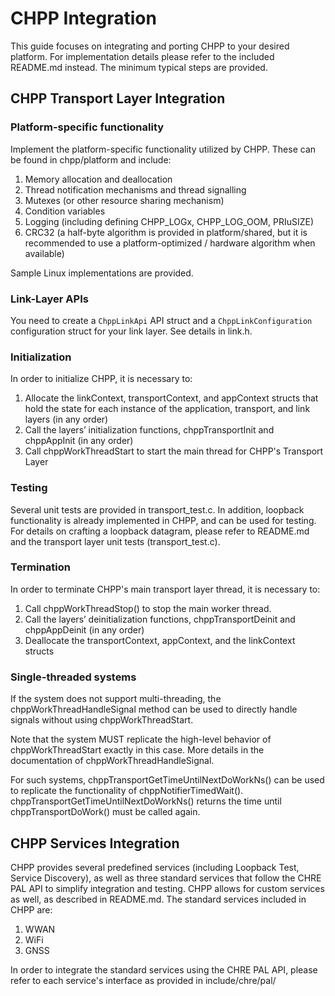 # CHPP Integration

This guide focuses on integrating and porting CHPP to your desired platform. For implementation details please refer to the included README.md instead. The minimum typical steps are provided.

## CHPP Transport Layer Integration

### Platform-specific functionality

Implement the platform-specific functionality utilized by CHPP. These can be found in chpp/platform and include:

1. Memory allocation and deallocation
1. Thread notification mechanisms and thread signalling
1. Mutexes (or other resource sharing mechanism)
1. Condition variables
1. Logging (including defining CHPP_LOGx, CHPP_LOG_OOM, PRIuSIZE)
1. CRC32 (a half-byte algorithm is provided in platform/shared, but it is recommended to use a platform-optimized / hardware algorithm when available)

Sample Linux implementations are provided.

### Link-Layer APIs

You need to create a `ChppLinkApi` API struct and a `ChppLinkConfiguration` configuration struct for your link layer.
See details in link.h.

### Initialization

In order to initialize CHPP, it is necessary to:

1. Allocate the linkContext, transportContext, and appContext structs that hold the state for each instance of the application, transport, and link layers (in any order)
1. Call the layers’ initialization functions, chppTransportInit and chppAppInit (in any order)
1. Call chppWorkThreadStart to start the main thread for CHPP's Transport Layer

### Testing

Several unit tests are provided in transport_test.c. In addition, loopback functionality is already implemented in CHPP, and can be used for testing. For details on crafting a loopback datagram, please refer to README.md and the transport layer unit tests (transport_test.c).

### Termination

In order to terminate CHPP's main transport layer thread, it is necessary to:

1. Call chppWorkThreadStop() to stop the main worker thread.
1. Call the layers’ deinitialization functions, chppTransportDeinit and chppAppDeinit (in any order)
1. Deallocate the transportContext, appContext, and the linkContext structs

### Single-threaded systems

If the system does not support multi-threading, the chppWorkThreadHandleSignal method can be used to directly handle signals without using chppWorkThreadStart.

Note that the system MUST replicate the high-level behavior of chppWorkThreadStart exactly in this case. More details in the documentation of chppWorkThreadHandleSignal.

For such systems, chppTransportGetTimeUntilNextDoWorkNs() can be used to replicate the functionality of chppNotifierTimedWait(). chppTransportGetTimeUntilNextDoWorkNs() returns the time until chppTransportDoWork() must be called again.

## CHPP Services Integration

CHPP provides several predefined services (including Loopback Test, Service Discovery), as well as three standard services that follow the CHRE PAL API to simplify integration and testing. CHPP allows for custom services as well, as described in README.md. The standard services included in CHPP are:

1. WWAN
1. WiFi
1. GNSS

In order to integrate the standard services using the CHRE PAL API, please refer to each service's interface as provided in include/chre/pal/
